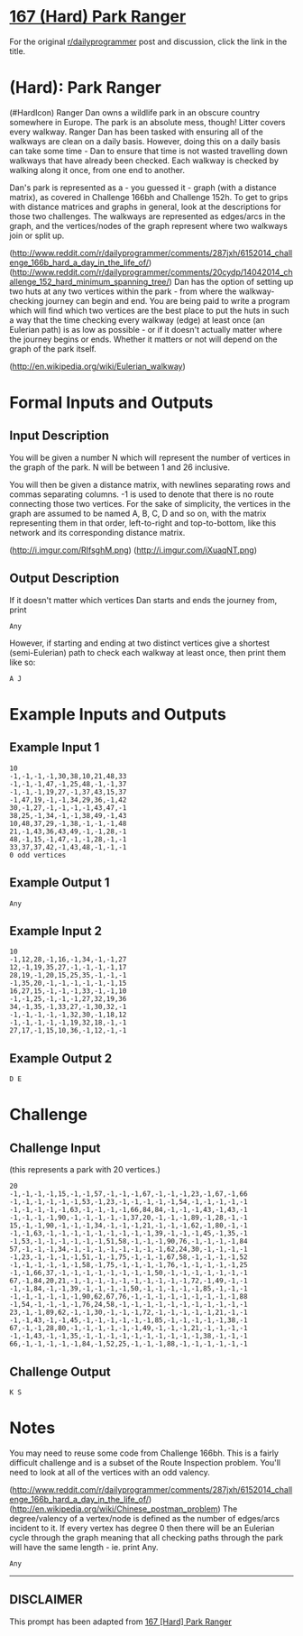 # [167 (Hard) Park Ranger](https://www.reddit.com/r/dailyprogrammer/comments/28nqeb/6202014_challenge_167_hard_park_ranger/)

For the original [r/dailyprogrammer](https://www.reddit.com/r/dailyprogrammer/) post and discussion, click the link in the title.

#  (Hard): Park Ranger
(#HardIcon)
Ranger Dan owns a wildlife park in an obscure country somewhere in Europe. The park is an absolute mess, though! Litter covers every walkway. Ranger Dan has been tasked with ensuring all of the walkways are clean on a daily basis. However, doing this on a daily basis can take some time - Dan to ensure that time is not wasted travelling down walkways that have already been checked. Each walkway is checked by walking along it once, from one end to another.

Dan's park is represented as a - you guessed it - graph (with a distance matrix), as covered in Challenge 166bh and Challenge 152h. To get to grips with distance matrices and graphs in general, look at the descriptions for those two challenges. The walkways are represented as edges/arcs in the graph, and the vertices/nodes of the graph represent where two walkways join or split up.

(http://www.reddit.com/r/dailyprogrammer/comments/287jxh/6152014_challenge_166b_hard_a_day_in_the_life_of/)
(http://www.reddit.com/r/dailyprogrammer/comments/20cydp/14042014_challenge_152_hard_minimum_spanning_tree/)
Dan has the option of setting up two huts at any two vertices within the park - from where the walkway-checking journey can begin and end. You are being paid to write a program which will find which two vertices are the best place to put the huts in such a way that the time checking every walkway (edge) at least once (an Eulerian path) is as low as possible - or if it doesn't actually matter where the journey begins or ends. Whether it matters or not will depend on the graph of the park itself.

(http://en.wikipedia.org/wiki/Eulerian_walkway)
# Formal Inputs and Outputs
## Input Description
You will be given a number N which will represent the number of vertices in the graph of the park. N will be between 1 and 26 inclusive.

You will then be given a distance matrix, with newlines separating rows and commas separating columns. -1 is used to denote that there is no route connecting those two vertices. For the sake of simplicity, the vertices in the graph are assumed to be named A, B, C, D and so on, with the matrix representing them in that order, left-to-right and top-to-bottom, like this network and its corresponding distance matrix.

(http://i.imgur.com/RIfsghM.png)
(http://i.imgur.com/iXuaqNT.png)
## Output Description
If it doesn't matter which vertices Dan starts and ends the journey from, print


```
Any
```
However, if starting and ending at two distinct vertices give a shortest (semi-Eulerian) path to check each walkway at least once, then print them like so:


```
A J
```
# Example Inputs and Outputs
## Example Input 1

```
10
-1,-1,-1,-1,30,38,10,21,48,33
-1,-1,-1,47,-1,25,48,-1,-1,37
-1,-1,-1,19,27,-1,37,43,15,37
-1,47,19,-1,-1,34,29,36,-1,42
30,-1,27,-1,-1,-1,-1,43,47,-1
38,25,-1,34,-1,-1,38,49,-1,43
10,48,37,29,-1,38,-1,-1,-1,48
21,-1,43,36,43,49,-1,-1,28,-1
48,-1,15,-1,47,-1,-1,28,-1,-1
33,37,37,42,-1,43,48,-1,-1,-1
0 odd vertices
```
## Example Output 1

```
Any
```
## Example Input 2

```
10
-1,12,28,-1,16,-1,34,-1,-1,27
12,-1,19,35,27,-1,-1,-1,-1,17
28,19,-1,20,15,25,35,-1,-1,-1
-1,35,20,-1,-1,-1,-1,-1,-1,15
16,27,15,-1,-1,-1,33,-1,-1,10
-1,-1,25,-1,-1,-1,27,32,19,36
34,-1,35,-1,33,27,-1,30,32,-1
-1,-1,-1,-1,-1,32,30,-1,18,12
-1,-1,-1,-1,-1,19,32,18,-1,-1
27,17,-1,15,10,36,-1,12,-1,-1
```
## Example Output 2

```
D E
```
# Challenge
## Challenge Input
(this represents a park with 20 vertices.)


```
20
-1,-1,-1,-1,15,-1,-1,57,-1,-1,-1,67,-1,-1,-1,23,-1,67,-1,66
-1,-1,-1,-1,-1,-1,53,-1,23,-1,-1,-1,-1,-1,54,-1,-1,-1,-1,-1
-1,-1,-1,-1,-1,63,-1,-1,-1,-1,66,84,84,-1,-1,-1,43,-1,43,-1
-1,-1,-1,-1,90,-1,-1,-1,-1,-1,37,20,-1,-1,-1,89,-1,28,-1,-1
15,-1,-1,90,-1,-1,-1,34,-1,-1,-1,21,-1,-1,-1,62,-1,80,-1,-1
-1,-1,63,-1,-1,-1,-1,-1,-1,-1,-1,-1,39,-1,-1,-1,45,-1,35,-1
-1,53,-1,-1,-1,-1,-1,-1,51,58,-1,-1,-1,90,76,-1,-1,-1,-1,84
57,-1,-1,-1,34,-1,-1,-1,-1,-1,-1,-1,-1,62,24,30,-1,-1,-1,-1
-1,23,-1,-1,-1,-1,51,-1,-1,75,-1,-1,-1,67,58,-1,-1,-1,-1,52
-1,-1,-1,-1,-1,-1,58,-1,75,-1,-1,-1,-1,76,-1,-1,-1,-1,-1,25
-1,-1,66,37,-1,-1,-1,-1,-1,-1,-1,-1,50,-1,-1,-1,-1,-1,-1,-1
67,-1,84,20,21,-1,-1,-1,-1,-1,-1,-1,-1,-1,-1,72,-1,49,-1,-1
-1,-1,84,-1,-1,39,-1,-1,-1,-1,50,-1,-1,-1,-1,-1,85,-1,-1,-1
-1,-1,-1,-1,-1,-1,90,62,67,76,-1,-1,-1,-1,-1,-1,-1,-1,-1,88
-1,54,-1,-1,-1,-1,76,24,58,-1,-1,-1,-1,-1,-1,-1,-1,-1,-1,-1
23,-1,-1,89,62,-1,-1,30,-1,-1,-1,72,-1,-1,-1,-1,-1,21,-1,-1
-1,-1,43,-1,-1,45,-1,-1,-1,-1,-1,-1,85,-1,-1,-1,-1,-1,38,-1
67,-1,-1,28,80,-1,-1,-1,-1,-1,-1,49,-1,-1,-1,21,-1,-1,-1,-1
-1,-1,43,-1,-1,35,-1,-1,-1,-1,-1,-1,-1,-1,-1,-1,38,-1,-1,-1
66,-1,-1,-1,-1,-1,84,-1,52,25,-1,-1,-1,88,-1,-1,-1,-1,-1,-1
```
## Challenge Output

```
K S
```
# Notes
You may need to reuse some code from Challenge 166bh. This is a fairly difficult challenge and is a subset of the Route Inspection problem. You'll need to look at all of the vertices with an odd valency.

(http://www.reddit.com/r/dailyprogrammer/comments/287jxh/6152014_challenge_166b_hard_a_day_in_the_life_of/)
(http://en.wikipedia.org/wiki/Chinese_postman_problem)
The degree/valency of a vertex/node is defined as the number of edges/arcs incident to it. If every vertex has degree 0 then there will be an Eulerian cycle through the graph meaning that all checking paths through the park will have the same length - ie. print Any.


```
Any
```

----
## **DISCLAIMER**
This prompt has been adapted from [167 [Hard] Park Ranger](https://www.reddit.com/r/dailyprogrammer/comments/28nqeb/6202014_challenge_167_hard_park_ranger/
)
